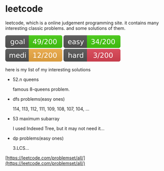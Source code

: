 # leetcode

leetcode, which is a online judgement programming site.
it contains many interesting classic problems.
and some solutions of them.

![goal](../lib/icons/leetcode-goal-green-0.svg)
![easy](../lib/icons/leetcode-goal-green-easy.svg)
![medium](../lib/icons/leetcode-goal-orange-medium.svg)
![hard](../lib/icons/leetcode-goal-red-hard.svg)


here is my list of my interesting solutions

- 52.n queens

  famous 8-queens problem.

- dfs problems(easy ones)

  114, 113, 112, 111, 109, 108, 107, 104, ...

- 53 maximum subarray

  I used Indexed Tree, but it may not need it...

- dp problems(easy ones)

  3.LCS...


[https://leetcode.com/problemset/all/](https://leetcode.com/problemset/all/)
